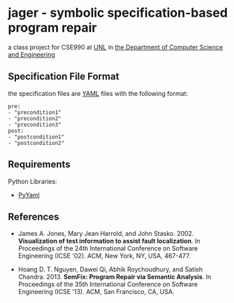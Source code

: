 # jager - symbolic specification-based program repair

a class project for CSE990 at [UNL](http://unl.edu) in
[the Department of Computer Science and Engineering](http://cse.unl.edu)

## Specification File Format

the specification files are [YAML](http://www.yaml.org/) files with the
following format:

    pre:
    - "precondition1"
    - "precondition2"
    - "precondition3"
    post:
    - "postcondition1"
    - "postcondition2"

## Requirements

Python Libraries:
- [PyYaml](http://pyyaml.org/)

## References

- James A. Jones, Mary Jean Harrold, and John Stasko. 2002. **Visualization of
  test information to assist fault localization**. In Proceedings of the 24th
  International Conference on Software Engineering (ICSE '02). ACM, New
  York, NY, USA, 467-477.

- Hoang D. T. Nguyen, Dawei Qi, Abhik Roychoudhury, and Satish Chandra.
  2013\. **SemFix: Program Repair via Semantic Analysis**. In Proceedings of the
  35th International Conference on Software Engineering (ICSE '13).
  ACM, San Francisco, CA, USA.
